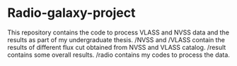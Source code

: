 # Radio-galaxy-project
This repository contains the code to process VLASS and NVSS data and the results as part of my undergraduate thesis.
/NVSS and /VLASS contain the results of different flux cut obtained from NVSS and VLASS catalog.
/result contains some overall results.
/radio contains my codes to process the data.
